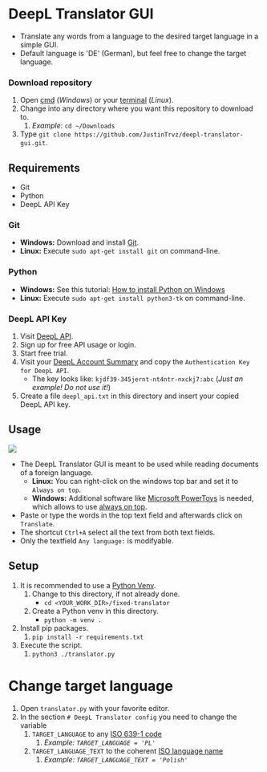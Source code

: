 # DeepL Translator GUI
- Translate any words from a language to the desired target language in a simple GUI.
- Default language is 'DE' (German), but feel free to change the target language.

### Download repository
1. Open [cmd](https://learn.microsoft.com/de-de/windows-server/administration/windows-commands/cmd) (_Windows_) or your [terminal](https://ubuntu.com/tutorials/command-line-for-beginners#3-opening-a-terminal) (_Linux_).
2. Change into any directory where you want this repository to download to.
   1. _Example:_ `cd ~/Downloads`
2. Type `git clone https://github.com/JustinTrvz/deepl-translator-gui.git`.


## Requirements
- Git
- Python
- DeepL API Key

### Git
- **Windows:** Download and install [Git](https://git-scm.com/download/win).
- **Linux:** Execute `sudo apt-get install git` on command-line.

### Python
- **Windows:** See this tutorial: [How to install Python on Windows](https://realpython.com/installing-python/#how-to-install-python-on-windows)
- **Linux:**  Execute `sudo apt-get install python3-tk` on command-line.

### DeepL API Key
1. Visit [DeepL API](https://www.deepl.com/pro-api?cta=header-pro-api/).
2. Sign up for free API usage or login.
3. Start free trial.
4. Visit your [DeepL Account Summary](https://www.deepl.com/account/summary) and copy the `Authentication Key for DeepL API`.
   - The key looks like: `kjdf39-345jernt-nt4ntr-nxckj7:abc` (_Just an example! Do not use it!_)
5. Create a file `deepl_api.txt` in this directory and insert your copied DeepL API key.

## Usage
![](images/translator-usage.png)
- The DeepL Translator GUI is meant to be used while reading documents of a foreign language.
  - **Linux:** You can right-click on the windows top bar and set it to `Always on top`.
  - **Windows:** Additional software like [Microsoft PowerToys](https://learn.microsoft.com/de-de/windows/powertoys/) is needed, which allows to use [always on top](https://learn.microsoft.com/de-de/windows/powertoys/always-on-top).
- Paste or type the words in the top text field and afterwards click on `Translate`. 
- The shortcut `Ctrl+A` select all the text from both text fields.
- Only the textfield `Any language:` is modifyable.

## Setup
1. It is recommended to use a [Python Venv](https://docs.python.org/3/library/venv.html).
   1. Change to this directory, if not already done.
      - `cd <YOUR_WORK_DIR>/fixed-translator`
   2. Create a Python venv in this directory.
      - `python -m venv .`
2. Install pip packages.
   1. `pip install -r requirements.txt`
3. Execute the script.
   1. `python3 ./translator.py`

# Change target language
1. Open `translator.py` with your favorite editor.
2. In the section `# DeepL Translator config` you need to change the variable
   1. `TARGET_LANGUAGE` to any [ISO 639-1 code](https://en.wikipedia.org/wiki/List_of_ISO_639-1_codes)
      1. _Example: `TARGET_LANGUAGE = 'PL'`_
   2. `TARGET_LANGUAGE_TEXT` to the coherent [ISO language name](https://en.wikipedia.org/wiki/List_of_ISO_639-1_codes)
      1. _Example: `TARGET_LANGUAGE_TEXT = 'Polish'`_